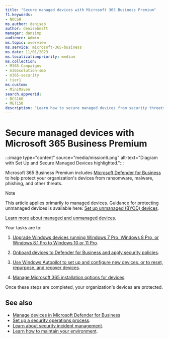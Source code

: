 ```yaml
---
title: "Secure managed devices with Microsoft 365 Business Premium"
f1.keywords:
- NOCSH
ms.author: deniseb
author: denisebmsft
manager: dansimp
audience: Admin
ms.topic: overview
ms.service: microsoft-365-business
ms.date: 11/01/2023
ms.localizationpriority: medium
ms.collection: 
- M365-Campaigns
- m365solution-smb
- m365-security
- tier1
ms.custom:
- MiniMaven
search.appverid:
- BCS160
- MET150
description: "Learn how to secure managed devices from security threats and cyberattacks. Implement cybersecurity defenses and endpoint protection through enrolling and onboarding all devices. Find out how to set up device policies and manage device groups."
---
```


# Secure managed devices with Microsoft 365 Business Premium

:::image type="content" source="media/mission6.png" alt-text="Diagram with Set Up and Secure Managed Devices highlighted.":::

Microsoft 365 Business Premium includes [Microsoft Defender for Business](../security/defender-business/mdb-overview.md) to help protect your organization's devices from ransomware, malware, phishing, and other threats. 

> [!NOTE]
> This article applies primarily to managed devices. Guidance for protecting unmanaged devices is available here: [Set up unmanaged (BYOD) devices](m365bp-set-up-unmanaged-devices.md).
> 
> [Learn more about managed and unmanaged devices](m365bp-managed-unmanaged-devices.md).

Your tasks are to:

1. [Upgrade Windows devices running Windows 7 Pro, Windows 8 Pro, or Windows 8.1 Pro to Windows 10 or 11 Pro](m365bp-upgrade-windows-pro.md).

2. [Onboard devices to Defender for Business and apply security policies](m365bp-onboard-devices-mdb.md).

3. [Use Windows Autopilot to set up and configure new devices, or to reset, repurpose, and recover devices](/mem/autopilot/windows-autopilot).

4. [Manage Microsoft 365 installation options for devices](/DeployOffice/manage-software-download-settings-office-365).

Once these steps are completed, your organization's devices are protected. 

## See also

- [Manage devices in Microsoft Defender for Business](../security/defender-business/mdb-manage-devices.md)
- [Set up a security operations process](m365bp-security-operations-guide.md).
- [Learn about security incident management](m365bp-security-incident-management.md).
- [Learn how to maintain your environment](m365bp-mdb-maintain-environment.md).
